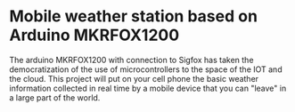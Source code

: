# Mobile weather station based on Arduino MKRFOX1200
The arduino MKRFOX1200 with connection to Sigfox has taken the democratization of the use of microcontrollers to the space of the IOT and the cloud.
This project will put on your cell phone the basic weather information collected in real time by a mobile device that you can "leave" in a large part of the world.
